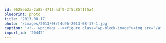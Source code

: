 ```yaml
---
id: 9625eb2a-2a85-471f-adf9-2f5c85f1f5a4
blueprint: photo
title: '2013-08-17'
photo: '/images/2013/08/f4c96-2013-08-17-1.jpg'
caption: '<!-- wp:image --><figure class="wp-block-image"><img src="/assets/images/2013/08/f4c96-2013-08-17-1.jpg" /></figure><!-- /wp:image --><!-- wp:paragraph --><p>Thimbleberry discovery way in the back country</p><!-- /wp:paragraph -->'
import_id: '20442'
---
```

